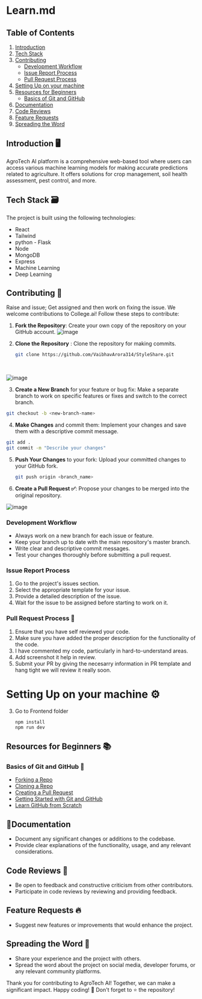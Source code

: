 # Learn.md
## Table of Contents
1. [Introduction](#introduction-)
2. [Tech Stack](#tech-stack-)
3. [Contributing](#contributing-)
   - [Development Workflow](#development-workflow)
   - [Issue Report Process](#issue-report-process)
   - [Pull Request Process](#pull-request-process-)
4. [Setting Up on your machine](#setting-up-on-your-machine-)
5. [Resources for Beginners](#resources-for-beginners-)
   - [Basics of Git and GitHub](#basics-of-git-and-github-)
6. [Documentation](#documentation-)
7. [Code Reviews](#code-reviews-)
8. [Feature Requests](#feature-requests-)
9. [Spreading the Word](#spreading-the-word-)


## Introduction 🖥️
AgroTech AI platform is a comprehensive web-based tool where users can access various machine learning models for making accurate predictions related to agriculture. It offers solutions for crop management, soil health assessment, pest control, and more.

## Tech Stack 🗃️
The project is built using the following technologies:

- React
- Tailwind
- python - Flask
- Node
- MongoDB
- Express
- Machine Learning
- Deep Learning

## Contributing 📝
Raise and issue; Get assigned and then work on fixing the issue.
We welcome contributions to College.ai! Follow these steps to contribute:

1. **Fork the Repository**: Create your own copy of the repository on your GitHub account.
![image](https://github.com/debangi29/StyleShare/assets/117537653/b33a38b0-ea03-4adf-88ac-b1ea8f177b84)


2. **Clone the Repository** : Clone the repository for making commits.
   ```bash
   git clone https://github.com/VaibhavArora314/StyleShare.git
   ```
      <br>
   
![image](https://github.com/debangi29/StyleShare/assets/117537653/162abab4-04eb-4e41-99f2-da702bac656b)


3. **Create a New Branch** for your feature or bug fix: Make a separate branch to work on specific features or fixes and switch to the correct branch.
```bash
git checkout -b <new-branch-name>
```
4. **Make Changes** and commit them: Implement your changes and save them with a descriptive commit message.
```bash
git add .
git commit -m "Describe your changes"
```
5. **Push Your Changes** to your fork: Upload your committed changes to your GitHub fork.
   ```bash
   git push origin <branch_name>
   ```
6. **Create a Pull Request ✅**: Propose your changes to be merged into the original repository.
   <br>
   
![image](https://github.com/debangi29/StyleShare/assets/117537653/5ff97d14-0145-45fe-ac44-9cb187624815)


### Development Workflow
- Always work on a new branch for each issue or feature.
- Keep your branch up to date with the main repository's master branch.
- Write clear and descriptive commit messages.
- Test your changes thoroughly before submitting a pull request.

### Issue Report Process
1. Go to the project's issues section.
2. Select the appropriate template for your issue.
3. Provide a detailed description of the issue.
4. Wait for the issue to be assigned before starting to work on it.

### **Pull Request Process 🚀**

1. Ensure that you have self reviewed your code.
2. Make sure you have added the proper description for the functionality of the code.
3. I have commented my code, particularly in hard-to-understand areas.
4. Add screenshot it help in review.
5. Submit your PR by giving the necesarry information in PR template and hang tight we will review it really soon.

# Setting Up on your machine ⚙️

3. Go to Frontend folder
    ```
    npm install
    npm run dev
    ```

## Resources for Beginners 📚
### Basics of Git and GitHub 📂
- [Forking a Repo](https://help.github.com/en/articles/fork-a-repo)
- [Cloning a Repo](https://help.github.com/en/articles/cloning-a-repository)
- [Creating a Pull Request](https://help.github.com/en/articles/creating-a-pull-request)
- [Getting Started with Git and GitHub](https://guides.github.com/introduction/git-handbook/)
- [Learn GitHub from Scratch](https://www.youtube.com/watch?v=w3jLJU7DT5E)


## 📍Documentation
- Document any significant changes or additions to the codebase.
- Provide clear explanations of the functionality, usage, and any relevant considerations.

## Code Reviews 🔎
- Be open to feedback and constructive criticism from other contributors.
- Participate in code reviews by reviewing and providing feedback.

## Feature Requests 🔥
- Suggest new features or improvements that would enhance the project.

## Spreading the Word 👐
- Share your experience and the project with others.
- Spread the word about the project on social media, developer forums, or any relevant community platforms.



Thank you for contributing to AgroTech AI! Together, we can make a significant impact. Happy coding! 🚀
Don't forget to ⭐ the repository!
   
